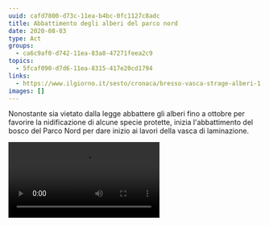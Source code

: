 ```yaml
---
uuid: cafd7800-d73c-11ea-b4bc-0fc1127c8adc
title: Abbattimento degli alberi del parco nord
date: 2020-08-03
type: Act
groups:
  - ca6c9af0-d742-11ea-83a8-47271feea2c9
topics:
  - 5fcaf090-d7d6-11ea-8315-417e20cd1794
links:
  - https://www.ilgiorno.it/sesto/cronaca/bresso-vasca-strage-alberi-1.5382049
images: []
---
```

Nonostante sia vietato dalla legge abbattere gli alberi fino a ottobre per favorire la nidificazione di alcune specie protette, inizia l'abbattimento del bosco del Parco Nord per dare inizio ai lavori della vasca di laminazione. 

<video controls="true" src="../../static/media/events/cafd7800-d73c-11ea-b4bc-0fc1127c8adc/abbattimento-alberi-parco-nord.mp4" />

<video controls="true" src="../../static/media/events/cafd7800-d73c-11ea-b4bc-0fc1127c8adc/abbattimento-alberi-parco-nord-2.mp4" />

<video controls="true" src="../../static/media/events/cafd7800-d73c-11ea-b4bc-0fc1127c8adc/abbattimento-alberi-parco-nord-3.mp4" />

<video controls="true" src="../../static/media/events/cafd7800-d73c-11ea-b4bc-0fc1127c8adc/abbattimento-alberi-parco-nord-4.mp4" />

